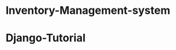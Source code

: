 # Inventory-Management-system

# Django-Tutorial

<!-- virtual environment setup instruction OR Steps for python Flask

1. py -m venv .venv,  create the virtual environment
2. source .venv/Scripts/activate, activate the virtual environment
3. py -m pip install Django, install Django

py -m pip install -U pip, Install the latest Version of pip

4. To start a project and give it a name: "django-admin startproject myproject"
//////////////////////////
4. To start a project and give it a name: "django-admin startproject myproject" add a "period {.}" stop django from adding an addisional directory

5. Starting the server, py manage.py runserver
6.$ py manage.py startapp api, To create another app or folder for the api models and date

extra:I import django, II print(django.get_version())


<!-- #########command to create DataBase,  py create_db.py -->

<!-- creating and admin user steps
python manage.py createsuperuser
You’ll be prompted to enter:
Username (e.g., admin)
Email address (optional)
Password (you’ll need to confirm it)
Make sure the password meets Django’s complexity requirements. -->

<!-- Resetting and admin user steps
1. python manage.py shell
2. from django.contrib.auth import get_user_model
3. User = get_user_model()
4. User.objects.filter(username="your_admin_username").delete()
5. print("Admin user deleted!") -->

